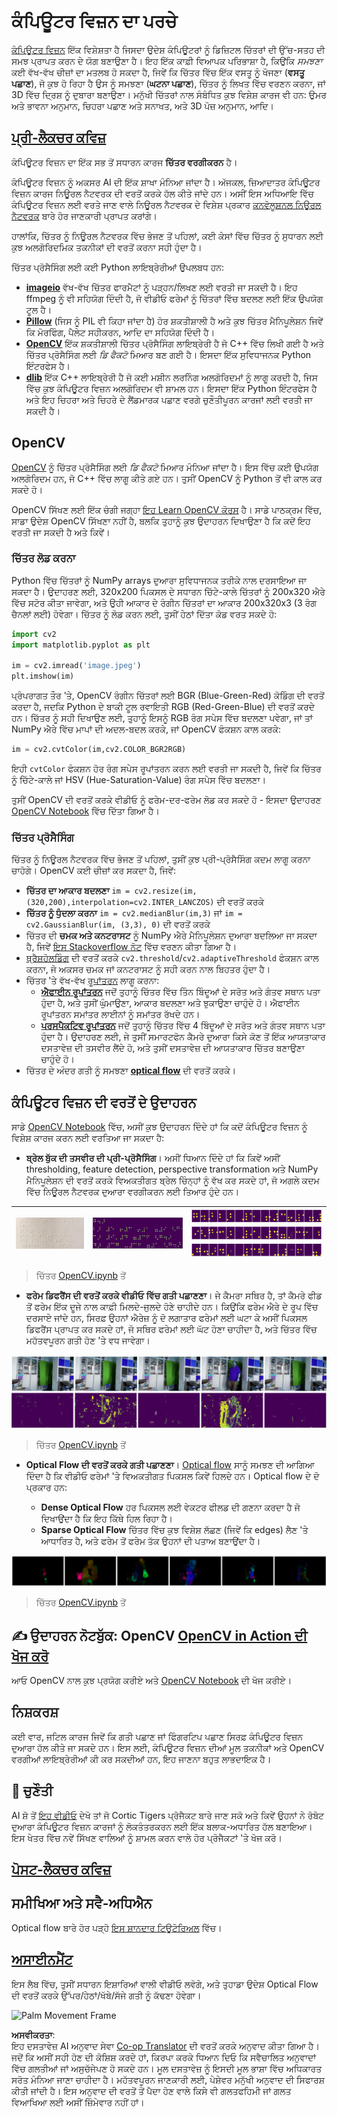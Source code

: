 <!--
CO_OP_TRANSLATOR_METADATA:
{
  "original_hash": "4bedc8e702db17260cfe824d58b6cfd4",
  "translation_date": "2025-08-26T09:38:57+00:00",
  "source_file": "lessons/4-ComputerVision/06-IntroCV/README.md",
  "language_code": "pa"
}
-->
# ਕੰਪਿਊਟਰ ਵਿਜ਼ਨ ਦਾ ਪਰਚੇ

[ਕੰਪਿਊਟਰ ਵਿਜ਼ਨ](https://wikipedia.org/wiki/Computer_vision) ਇੱਕ ਵਿਸ਼ੇਸ਼ਤਾ ਹੈ ਜਿਸਦਾ ਉਦੇਸ਼ ਕੰਪਿਊਟਰਾਂ ਨੂੰ ਡਿਜ਼ਿਟਲ ਚਿੱਤਰਾਂ ਦੀ ਉੱਚ-ਸਤਹ ਦੀ ਸਮਝ ਪ੍ਰਾਪਤ ਕਰਨ ਦੇ ਯੋਗ ਬਣਾਉਣਾ ਹੈ। ਇਹ ਇੱਕ ਕਾਫ਼ੀ ਵਿਆਪਕ ਪਰਿਭਾਸ਼ਾ ਹੈ, ਕਿਉਂਕਿ *ਸਮਝਣਾ* ਕਈ ਵੱਖ-ਵੱਖ ਚੀਜ਼ਾਂ ਦਾ ਮਤਲਬ ਹੋ ਸਕਦਾ ਹੈ, ਜਿਵੇਂ ਕਿ ਚਿੱਤਰ ਵਿੱਚ ਇੱਕ ਵਸਤੂ ਨੂੰ ਖੋਜਣਾ (**ਵਸਤੂ ਪਛਾਣ**), ਜੋ ਕੁਝ ਹੋ ਰਿਹਾ ਹੈ ਉਸ ਨੂੰ ਸਮਝਣਾ (**ਘਟਨਾ ਪਛਾਣ**), ਚਿੱਤਰ ਨੂੰ ਲਿਖਤ ਵਿੱਚ ਵਰਣਨ ਕਰਨਾ, ਜਾਂ 3D ਵਿੱਚ ਦ੍ਰਿਸ਼ ਨੂੰ ਦੁਬਾਰਾ ਬਣਾਉਣਾ। ਮਨੁੱਖੀ ਚਿੱਤਰਾਂ ਨਾਲ ਸੰਬੰਧਿਤ ਕੁਝ ਵਿਸ਼ੇਸ਼ ਕਾਰਜ ਵੀ ਹਨ: ਉਮਰ ਅਤੇ ਭਾਵਨਾ ਅਨੁਮਾਨ, ਚਿਹਰਾ ਪਛਾਣ ਅਤੇ ਸਨਾਖਤ, ਅਤੇ 3D ਪੋਜ਼ ਅਨੁਮਾਨ, ਆਦਿ।

## [ਪ੍ਰੀ-ਲੈਕਚਰ ਕਵਿਜ਼](https://red-field-0a6ddfd03.1.azurestaticapps.net/quiz/106)

ਕੰਪਿਊਟਰ ਵਿਜ਼ਨ ਦਾ ਇੱਕ ਸਭ ਤੋਂ ਸਧਾਰਨ ਕਾਰਜ **ਚਿੱਤਰ ਵਰਗੀਕਰਨ** ਹੈ।

ਕੰਪਿਊਟਰ ਵਿਜ਼ਨ ਨੂੰ ਅਕਸਰ AI ਦੀ ਇੱਕ ਸ਼ਾਖਾ ਮੰਨਿਆ ਜਾਂਦਾ ਹੈ। ਅੱਜਕਲ, ਜ਼ਿਆਦਾਤਰ ਕੰਪਿਊਟਰ ਵਿਜ਼ਨ ਕਾਰਜ ਨਿਊਰਲ ਨੈਟਵਰਕ ਦੀ ਵਰਤੋਂ ਕਰਕੇ ਹੱਲ ਕੀਤੇ ਜਾਂਦੇ ਹਨ। ਅਸੀਂ ਇਸ ਅਧਿਆਇ ਵਿੱਚ ਕੰਪਿਊਟਰ ਵਿਜ਼ਨ ਲਈ ਵਰਤੇ ਜਾਣ ਵਾਲੇ ਨਿਊਰਲ ਨੈਟਵਰਕ ਦੇ ਵਿਸ਼ੇਸ਼ ਪ੍ਰਕਾਰ [ਕਨਵੋਲੂਸ਼ਨਲ ਨਿਊਰਲ ਨੈਟਵਰਕ](../07-ConvNets/README.md) ਬਾਰੇ ਹੋਰ ਜਾਣਕਾਰੀ ਪ੍ਰਾਪਤ ਕਰਾਂਗੇ।

ਹਾਲਾਂਕਿ, ਚਿੱਤਰ ਨੂੰ ਨਿਊਰਲ ਨੈਟਵਰਕ ਵਿੱਚ ਭੇਜਣ ਤੋਂ ਪਹਿਲਾਂ, ਕਈ ਕੇਸਾਂ ਵਿੱਚ ਚਿੱਤਰ ਨੂੰ ਸੁਧਾਰਨ ਲਈ ਕੁਝ ਅਲਗੋਰਿਦਮਿਕ ਤਕਨੀਕਾਂ ਦੀ ਵਰਤੋਂ ਕਰਨਾ ਸਹੀ ਹੁੰਦਾ ਹੈ।

ਚਿੱਤਰ ਪ੍ਰੋਸੈਸਿੰਗ ਲਈ ਕਈ Python ਲਾਇਬ੍ਰੇਰੀਆਂ ਉਪਲਬਧ ਹਨ:

* **[imageio](https://imageio.readthedocs.io/en/stable/)** ਵੱਖ-ਵੱਖ ਚਿੱਤਰ ਫਾਰਮੈਟਾਂ ਨੂੰ ਪੜ੍ਹਨ/ਲਿਖਣ ਲਈ ਵਰਤੀ ਜਾ ਸਕਦੀ ਹੈ। ਇਹ ffmpeg ਨੂੰ ਵੀ ਸਹਿਯੋਗ ਦਿੰਦੀ ਹੈ, ਜੋ ਵੀਡੀਓ ਫਰੇਮਾਂ ਨੂੰ ਚਿੱਤਰਾਂ ਵਿੱਚ ਬਦਲਣ ਲਈ ਇੱਕ ਉਪਯੋਗ ਟੂਲ ਹੈ।
* **[Pillow](https://pillow.readthedocs.io/en/stable/index.html)** (ਜਿਸ ਨੂੰ PIL ਵੀ ਕਿਹਾ ਜਾਂਦਾ ਹੈ) ਹੋਰ ਸ਼ਕਤੀਸ਼ਾਲੀ ਹੈ ਅਤੇ ਕੁਝ ਚਿੱਤਰ ਮੈਨਿਪੂਲੇਸ਼ਨ ਜਿਵੇਂ ਕਿ ਮੋਰਫਿੰਗ, ਪੈਲੇਟ ਸਹੀਕਰਨ, ਆਦਿ ਦਾ ਸਹਿਯੋਗ ਦਿੰਦੀ ਹੈ।
* **[OpenCV](https://opencv.org/)** ਇੱਕ ਸ਼ਕਤੀਸ਼ਾਲੀ ਚਿੱਤਰ ਪ੍ਰੋਸੈਸਿੰਗ ਲਾਇਬ੍ਰੇਰੀ ਹੈ ਜੋ C++ ਵਿੱਚ ਲਿਖੀ ਗਈ ਹੈ ਅਤੇ ਚਿੱਤਰ ਪ੍ਰੋਸੈਸਿੰਗ ਲਈ *ਡਿ ਫੈਕਟੋ* ਮਿਆਰ ਬਣ ਗਈ ਹੈ। ਇਸਦਾ ਇੱਕ ਸੁਵਿਧਾਜਨਕ Python ਇੰਟਰਫੇਸ ਹੈ।
* **[dlib](http://dlib.net/)** ਇੱਕ C++ ਲਾਇਬ੍ਰੇਰੀ ਹੈ ਜੋ ਕਈ ਮਸ਼ੀਨ ਲਰਨਿੰਗ ਅਲਗੋਰਿਦਮਾਂ ਨੂੰ ਲਾਗੂ ਕਰਦੀ ਹੈ, ਜਿਸ ਵਿੱਚ ਕੁਝ ਕੰਪਿਊਟਰ ਵਿਜ਼ਨ ਅਲਗੋਰਿਦਮ ਵੀ ਸ਼ਾਮਲ ਹਨ। ਇਸਦਾ ਇੱਕ Python ਇੰਟਰਫੇਸ ਹੈ ਅਤੇ ਇਹ ਚਿਹਰਾ ਅਤੇ ਚਿਹਰੇ ਦੇ ਲੈਂਡਮਾਰਕ ਪਛਾਣ ਵਰਗੇ ਚੁਣੌਤੀਪੂਰਨ ਕਾਰਜਾਂ ਲਈ ਵਰਤੀ ਜਾ ਸਕਦੀ ਹੈ।

## OpenCV

[OpenCV](https://opencv.org/) ਨੂੰ ਚਿੱਤਰ ਪ੍ਰੋਸੈਸਿੰਗ ਲਈ *ਡਿ ਫੈਕਟੋ* ਮਿਆਰ ਮੰਨਿਆ ਜਾਂਦਾ ਹੈ। ਇਸ ਵਿੱਚ ਕਈ ਉਪਯੋਗ ਅਲਗੋਰਿਦਮ ਹਨ, ਜੋ C++ ਵਿੱਚ ਲਾਗੂ ਕੀਤੇ ਗਏ ਹਨ। ਤੁਸੀਂ OpenCV ਨੂੰ Python ਤੋਂ ਵੀ ਕਾਲ ਕਰ ਸਕਦੇ ਹੋ।

OpenCV ਸਿੱਖਣ ਲਈ ਇੱਕ ਚੰਗੀ ਜਗ੍ਹਾ [ਇਹ Learn OpenCV ਕੋਰਸ](https://learnopencv.com/getting-started-with-opencv/) ਹੈ। ਸਾਡੇ ਪਾਠਕ੍ਰਮ ਵਿੱਚ, ਸਾਡਾ ਉਦੇਸ਼ OpenCV ਸਿੱਖਣਾ ਨਹੀਂ ਹੈ, ਬਲਕਿ ਤੁਹਾਨੂੰ ਕੁਝ ਉਦਾਹਰਨ ਦਿਖਾਉਣਾ ਹੈ ਕਿ ਕਦੋਂ ਇਹ ਵਰਤੀ ਜਾ ਸਕਦੀ ਹੈ ਅਤੇ ਕਿਵੇਂ।

### ਚਿੱਤਰ ਲੋਡ ਕਰਨਾ

Python ਵਿੱਚ ਚਿੱਤਰਾਂ ਨੂੰ NumPy arrays ਦੁਆਰਾ ਸੁਵਿਧਾਜਨਕ ਤਰੀਕੇ ਨਾਲ ਦਰਸਾਇਆ ਜਾ ਸਕਦਾ ਹੈ। ਉਦਾਹਰਣ ਲਈ, 320x200 ਪਿਕਸਲ ਦੇ ਸਧਾਰਨ ਚਿੱਟੇ-ਕਾਲੇ ਚਿੱਤਰਾਂ ਨੂੰ 200x320 ਐਰੇ ਵਿੱਚ ਸਟੋਰ ਕੀਤਾ ਜਾਵੇਗਾ, ਅਤੇ ਉਹੀ ਆਕਾਰ ਦੇ ਰੰਗੀਨ ਚਿੱਤਰਾਂ ਦਾ ਆਕਾਰ 200x320x3 (3 ਰੰਗ ਚੈਨਲਾਂ ਲਈ) ਹੋਵੇਗਾ। ਚਿੱਤਰ ਨੂੰ ਲੋਡ ਕਰਨ ਲਈ, ਤੁਸੀਂ ਹੇਠਾਂ ਦਿੱਤਾ ਕੋਡ ਵਰਤ ਸਕਦੇ ਹੋ:

```python
import cv2
import matplotlib.pyplot as plt

im = cv2.imread('image.jpeg')
plt.imshow(im)
```

ਪ੍ਰੰਪਰਾਗਤ ਤੌਰ 'ਤੇ, OpenCV ਰੰਗੀਨ ਚਿੱਤਰਾਂ ਲਈ BGR (Blue-Green-Red) ਕੋਡਿੰਗ ਦੀ ਵਰਤੋਂ ਕਰਦਾ ਹੈ, ਜਦਕਿ Python ਦੇ ਬਾਕੀ ਟੂਲ ਰਵਾਇਤੀ RGB (Red-Green-Blue) ਦੀ ਵਰਤੋਂ ਕਰਦੇ ਹਨ। ਚਿੱਤਰ ਨੂੰ ਸਹੀ ਦਿਖਾਉਣ ਲਈ, ਤੁਹਾਨੂੰ ਇਸਨੂੰ RGB ਰੰਗ ਸਪੇਸ ਵਿੱਚ ਬਦਲਣਾ ਪਵੇਗਾ, ਜਾਂ ਤਾਂ NumPy ਐਰੇ ਵਿੱਚ ਮਾਪਾਂ ਦੀ ਅਦਲ-ਬਦਲ ਕਰਕੇ, ਜਾਂ OpenCV ਫੰਕਸ਼ਨ ਕਾਲ ਕਰਕੇ:

```python
im = cv2.cvtColor(im,cv2.COLOR_BGR2RGB)
```

ਇਹੀ `cvtColor` ਫੰਕਸ਼ਨ ਹੋਰ ਰੰਗ ਸਪੇਸ ਰੂਪਾਂਤਰਨ ਕਰਨ ਲਈ ਵਰਤੀ ਜਾ ਸਕਦੀ ਹੈ, ਜਿਵੇਂ ਕਿ ਚਿੱਤਰ ਨੂੰ ਚਿੱਟੇ-ਕਾਲੇ ਜਾਂ HSV (Hue-Saturation-Value) ਰੰਗ ਸਪੇਸ ਵਿੱਚ ਬਦਲਣਾ।

ਤੁਸੀਂ OpenCV ਦੀ ਵਰਤੋਂ ਕਰਕੇ ਵੀਡੀਓ ਨੂੰ ਫਰੇਮ-ਦਰ-ਫਰੇਮ ਲੋਡ ਕਰ ਸਕਦੇ ਹੋ - ਇਸਦਾ ਉਦਾਹਰਣ [OpenCV Notebook](../../../../../lessons/4-ComputerVision/06-IntroCV/OpenCV.ipynb) ਵਿੱਚ ਦਿੱਤਾ ਗਿਆ ਹੈ।

### ਚਿੱਤਰ ਪ੍ਰੋਸੈਸਿੰਗ

ਚਿੱਤਰ ਨੂੰ ਨਿਊਰਲ ਨੈਟਵਰਕ ਵਿੱਚ ਭੇਜਣ ਤੋਂ ਪਹਿਲਾਂ, ਤੁਸੀਂ ਕੁਝ ਪ੍ਰੀ-ਪ੍ਰੋਸੈਸਿੰਗ ਕਦਮ ਲਾਗੂ ਕਰਨਾ ਚਾਹੋਗੇ। OpenCV ਕਈ ਚੀਜ਼ਾਂ ਕਰ ਸਕਦਾ ਹੈ, ਜਿਵੇਂ:

* **ਚਿੱਤਰ ਦਾ ਆਕਾਰ ਬਦਲਣਾ** `im = cv2.resize(im, (320,200),interpolation=cv2.INTER_LANCZOS)` ਦੀ ਵਰਤੋਂ ਕਰਕੇ
* **ਚਿੱਤਰ ਨੂੰ ਧੁੰਦਲਾ ਕਰਨਾ** `im = cv2.medianBlur(im,3)` ਜਾਂ `im = cv2.GaussianBlur(im, (3,3), 0)` ਦੀ ਵਰਤੋਂ ਕਰਕੇ
* ਚਿੱਤਰ ਦੀ **ਚਮਕ ਅਤੇ ਕਨਟਰਾਸਟ** ਨੂੰ NumPy ਐਰੇ ਮੈਨਿਪੂਲੇਸ਼ਨ ਦੁਆਰਾ ਬਦਲਿਆ ਜਾ ਸਕਦਾ ਹੈ, ਜਿਵੇਂ [ਇਸ Stackoverflow ਨੋਟ](https://stackoverflow.com/questions/39308030/how-do-i-increase-the-contrast-of-an-image-in-python-opencv) ਵਿੱਚ ਵਰਣਨ ਕੀਤਾ ਗਿਆ ਹੈ।
* [ਥ੍ਰੈਸ਼ਹੋਲਡਿੰਗ](https://docs.opencv.org/4.x/d7/d4d/tutorial_py_thresholding.html) ਦੀ ਵਰਤੋਂ ਕਰਕੇ `cv2.threshold`/`cv2.adaptiveThreshold` ਫੰਕਸ਼ਨ ਕਾਲ ਕਰਨਾ, ਜੋ ਅਕਸਰ ਚਮਕ ਜਾਂ ਕਨਟਰਾਸਟ ਨੂੰ ਸਹੀ ਕਰਨ ਨਾਲ ਬਿਹਤਰ ਹੁੰਦਾ ਹੈ।
* ਚਿੱਤਰ 'ਤੇ ਵੱਖ-ਵੱਖ [ਰੂਪਾਂਤਰਨ](https://docs.opencv.org/4.5.5/da/d6e/tutorial_py_geometric_transformations.html) ਲਾਗੂ ਕਰਨਾ:
    - **[ਐਫਾਈਨ ਰੂਪਾਂਤਰਨ](https://docs.opencv.org/4.5.5/d4/d61/tutorial_warp_affine.html)** ਜਦੋਂ ਤੁਹਾਨੂੰ ਚਿੱਤਰ ਵਿੱਚ ਤਿੰਨ ਬਿੰਦੂਆਂ ਦੇ ਸਰੋਤ ਅਤੇ ਗੰਤਵ ਸਥਾਨ ਪਤਾ ਹੁੰਦਾ ਹੈ, ਅਤੇ ਤੁਸੀਂ ਘੁੰਮਾਉਣਾ, ਆਕਾਰ ਬਦਲਣਾ ਅਤੇ ਝੁਕਾਉਣਾ ਚਾਹੁੰਦੇ ਹੋ। ਐਫਾਈਨ ਰੂਪਾਂਤਰਨ ਸਮਾਂਤਰ ਲਾਈਨਾਂ ਨੂੰ ਸਮਾਂਤਰ ਰੱਖਦੇ ਹਨ।
    - **[ਪਰਸਪੈਕਟਿਵ ਰੂਪਾਂਤਰਨ](https://medium.com/analytics-vidhya/opencv-perspective-transformation-9edffefb2143)** ਜਦੋਂ ਤੁਹਾਨੂੰ ਚਿੱਤਰ ਵਿੱਚ 4 ਬਿੰਦੂਆਂ ਦੇ ਸਰੋਤ ਅਤੇ ਗੰਤਵ ਸਥਾਨ ਪਤਾ ਹੁੰਦਾ ਹੈ। ਉਦਾਹਰਣ ਲਈ, ਜੇ ਤੁਸੀਂ ਸਮਾਰਟਫੋਨ ਕੈਮਰੇ ਦੁਆਰਾ ਕਿਸੇ ਕੋਣ ਤੋਂ ਇੱਕ ਆਯਤਾਕਾਰ ਦਸਤਾਵੇਜ਼ ਦੀ ਤਸਵੀਰ ਲੈਂਦੇ ਹੋ, ਅਤੇ ਤੁਸੀਂ ਦਸਤਾਵੇਜ਼ ਦੀ ਆਯਤਾਕਾਰ ਚਿੱਤਰ ਬਣਾਉਣਾ ਚਾਹੁੰਦੇ ਹੋ।
* ਚਿੱਤਰ ਦੇ ਅੰਦਰ ਗਤੀ ਨੂੰ ਸਮਝਣਾ **[optical flow](https://docs.opencv.org/4.5.5/d4/dee/tutorial_optical_flow.html)** ਦੀ ਵਰਤੋਂ ਕਰਕੇ।

## ਕੰਪਿਊਟਰ ਵਿਜ਼ਨ ਦੀ ਵਰਤੋਂ ਦੇ ਉਦਾਹਰਨ

ਸਾਡੇ [OpenCV Notebook](../../../../../lessons/4-ComputerVision/06-IntroCV/OpenCV.ipynb) ਵਿੱਚ, ਅਸੀਂ ਕੁਝ ਉਦਾਹਰਨ ਦਿੰਦੇ ਹਾਂ ਕਿ ਕਦੋਂ ਕੰਪਿਊਟਰ ਵਿਜ਼ਨ ਨੂੰ ਵਿਸ਼ੇਸ਼ ਕਾਰਜ ਕਰਨ ਲਈ ਵਰਤਿਆ ਜਾ ਸਕਦਾ ਹੈ:

* **ਬ੍ਰੇਲ ਬੁੱਕ ਦੀ ਤਸਵੀਰ ਦੀ ਪ੍ਰੀ-ਪ੍ਰੋਸੈਸਿੰਗ**। ਅਸੀਂ ਧਿਆਨ ਦਿੰਦੇ ਹਾਂ ਕਿ ਕਿਵੇਂ ਅਸੀਂ thresholding, feature detection, perspective transformation ਅਤੇ NumPy ਮੈਨਿਪੂਲੇਸ਼ਨ ਦੀ ਵਰਤੋਂ ਕਰਕੇ ਵਿਅਕਤੀਗਤ ਬ੍ਰੇਲ ਚਿੰਨ੍ਹਾਂ ਨੂੰ ਵੱਖ ਕਰ ਸਕਦੇ ਹਾਂ, ਜੋ ਅਗਲੇ ਕਦਮ ਵਿੱਚ ਨਿਊਰਲ ਨੈਟਵਰਕ ਦੁਆਰਾ ਵਰਗੀਕਰਨ ਲਈ ਤਿਆਰ ਹੁੰਦੇ ਹਨ।

![Braille Image](../../../../../translated_images/braille.341962ff76b1bd7044409371d3de09ced5028132aef97344ea4b7468c1208126.pa.jpeg) | ![Braille Image Pre-processed](../../../../../translated_images/braille-result.46530fea020b03c76aac532d7d6eeef7f6fb35b55b1001cd21627907dabef3ed.pa.png) | ![Braille Symbols](../../../../../translated_images/braille-symbols.0159185ab69d533909dc4d7d26a1971b51401c6a80eb3a5584f250ea880af88b.pa.png)
----|-----|-----

> ਚਿੱਤਰ [OpenCV.ipynb](../../../../../lessons/4-ComputerVision/06-IntroCV/OpenCV.ipynb) ਤੋਂ

* **ਫਰੇਮ ਡਿਫਰੈਂਸ ਦੀ ਵਰਤੋਂ ਕਰਕੇ ਵੀਡੀਓ ਵਿੱਚ ਗਤੀ ਪਛਾਣਣਾ**। ਜੇ ਕੈਮਰਾ ਸਥਿਰ ਹੈ, ਤਾਂ ਕੈਮਰੇ ਫੀਡ ਤੋਂ ਫਰੇਮ ਇੱਕ ਦੂਜੇ ਨਾਲ ਕਾਫ਼ੀ ਮਿਲਦੇ-ਜੁਲਦੇ ਹੋਣੇ ਚਾਹੀਦੇ ਹਨ। ਕਿਉਂਕਿ ਫਰੇਮ ਐਰੇ ਦੇ ਰੂਪ ਵਿੱਚ ਦਰਸਾਏ ਜਾਂਦੇ ਹਨ, ਸਿਰਫ਼ ਉਹਨਾਂ ਐਰੇਜ਼ ਨੂੰ ਦੋ ਲਗਾਤਾਰ ਫਰੇਮਾਂ ਲਈ ਘਟਾ ਕੇ ਅਸੀਂ ਪਿਕਸਲ ਡਿਫਰੈਂਸ ਪ੍ਰਾਪਤ ਕਰ ਸਕਦੇ ਹਾਂ, ਜੋ ਸਥਿਰ ਫਰੇਮਾਂ ਲਈ ਘੱਟ ਹੋਣਾ ਚਾਹੀਦਾ ਹੈ, ਅਤੇ ਚਿੱਤਰ ਵਿੱਚ ਮਹੱਤਵਪੂਰਨ ਗਤੀ ਹੋਣ 'ਤੇ ਵਧ ਜਾਵੇਗਾ।

![Image of video frames and frame differences](../../../../../translated_images/frame-difference.706f805491a0883c938e16447bf5eb2f7d69e812c7f743cbe7d7c7645168f81f.pa.png)

> ਚਿੱਤਰ [OpenCV.ipynb](../../../../../lessons/4-ComputerVision/06-IntroCV/OpenCV.ipynb) ਤੋਂ

* **Optical Flow ਦੀ ਵਰਤੋਂ ਕਰਕੇ ਗਤੀ ਪਛਾਣਣਾ**। [Optical flow](https://docs.opencv.org/3.4/d4/dee/tutorial_optical_flow.html) ਸਾਨੂੰ ਸਮਝਣ ਦੀ ਆਗਿਆ ਦਿੰਦਾ ਹੈ ਕਿ ਵੀਡੀਓ ਫਰੇਮਾਂ 'ਤੇ ਵਿਅਕਤੀਗਤ ਪਿਕਸਲ ਕਿਵੇਂ ਹਿਲਦੇ ਹਨ। Optical flow ਦੇ ਦੋ ਪ੍ਰਕਾਰ ਹਨ:

   - **Dense Optical Flow** ਹਰ ਪਿਕਸਲ ਲਈ ਵੇਕਟਰ ਫੀਲਡ ਦੀ ਗਣਨਾ ਕਰਦਾ ਹੈ ਜੋ ਦਿਖਾਉਂਦਾ ਹੈ ਕਿ ਇਹ ਕਿੱਥੇ ਹਿਲ ਰਿਹਾ ਹੈ।
   - **Sparse Optical Flow** ਚਿੱਤਰ ਵਿੱਚ ਕੁਝ ਵਿਸ਼ੇਸ਼ ਲੱਛਣ (ਜਿਵੇਂ ਕਿ edges) ਲੈਣ 'ਤੇ ਆਧਾਰਿਤ ਹੈ, ਅਤੇ ਫਰੇਮ ਤੋਂ ਫਰੇਮ ਤੱਕ ਉਹਨਾਂ ਦੀ ਪਤਾਅ ਬਣਾਉਂਦਾ ਹੈ।

![Image of Optical Flow](../../../../../translated_images/optical.1f4a94464579a83a10784f3c07fe7228514714b96782edf50e70ccd59d2d8c4f.pa.png)

> ਚਿੱਤਰ [OpenCV.ipynb](../../../../../lessons/4-ComputerVision/06-IntroCV/OpenCV.ipynb) ਤੋਂ

## ✍️ ਉਦਾਹਰਨ ਨੋਟਬੁੱਕ: OpenCV [OpenCV in Action ਦੀ ਖੋਜ ਕਰੋ](../../../../../lessons/4-ComputerVision/06-IntroCV/OpenCV.ipynb)

ਆਓ OpenCV ਨਾਲ ਕੁਝ ਪ੍ਰਯੋਗ ਕਰੀਏ ਅਤੇ [OpenCV Notebook](../../../../../lessons/4-ComputerVision/06-IntroCV/OpenCV.ipynb) ਦੀ ਖੋਜ ਕਰੀਏ।

## ਨਿਸ਼ਕਰਸ਼

ਕਈ ਵਾਰ, ਜਟਿਲ ਕਾਰਜ ਜਿਵੇਂ ਕਿ ਗਤੀ ਪਛਾਣ ਜਾਂ ਫਿੰਗਰਟਿਪ ਪਛਾਣ ਸਿਰਫ਼ ਕੰਪਿਊਟਰ ਵਿਜ਼ਨ ਦੁਆਰਾ ਹੱਲ ਕੀਤੇ ਜਾ ਸਕਦੇ ਹਨ। ਇਸ ਲਈ, ਕੰਪਿਊਟਰ ਵਿਜ਼ਨ ਦੀਆਂ ਮੂਲ ਤਕਨੀਕਾਂ ਅਤੇ OpenCV ਵਰਗੀਆਂ ਲਾਇਬ੍ਰੇਰੀਆਂ ਕੀ ਕਰ ਸਕਦੀਆਂ ਹਨ, ਇਹ ਜਾਣਨਾ ਬਹੁਤ ਲਾਭਦਾਇਕ ਹੈ।

## 🚀 ਚੁਣੌਤੀ

AI ਸ਼ੋ ਤੋਂ [ਇਹ ਵੀਡੀਓ](https://docs.microsoft.com/shows/ai-show/ai-show--2021-opencv-ai-competition--grand-prize-winners--cortic-tigers--episode-32?WT.mc_id=academic-77998-cacaste) ਦੇਖੋ ਤਾਂ ਜੋ Cortic Tigers ਪ੍ਰੋਜੈਕਟ ਬਾਰੇ ਜਾਣ ਸਕੋ ਅਤੇ ਕਿਵੇਂ ਉਹਨਾਂ ਨੇ ਰੋਬੋਟ ਦੁਆਰਾ ਕੰਪਿਊਟਰ ਵਿਜ਼ਨ ਕਾਰਜਾਂ ਨੂੰ ਲੋਕਤੰਤਰਕਰਨ ਲਈ ਇੱਕ ਬਲਾਕ-ਅਧਾਰਿਤ ਹੱਲ ਬਣਾਇਆ। ਇਸ ਖੇਤਰ ਵਿੱਚ ਨਵੇਂ ਸਿੱਖਣ ਵਾਲਿਆਂ ਨੂੰ ਸ਼ਾਮਲ ਕਰਨ ਵਾਲੇ ਹੋਰ ਪ੍ਰੋਜੈਕਟਾਂ 'ਤੇ ਖੋਜ ਕਰੋ।

## [ਪੋਸਟ-ਲੈਕਚਰ ਕਵਿਜ਼](https://red-field-0a6ddfd03.1.azurestaticapps.net/quiz/206)

## ਸਮੀਖਿਆ ਅਤੇ ਸਵੈ-ਅਧਿਐਨ

Optical flow ਬਾਰੇ ਹੋਰ ਪੜ੍ਹੋ [ਇਸ ਸ਼ਾਨਦਾਰ ਟਿਊਟੋਰਿਅਲ](https://learnopencv.com/optical-flow-in-opencv/) ਵਿੱਚ।

## [ਅਸਾਈਨਮੈਂਟ](lab/README.md)

ਇਸ ਲੈਬ ਵਿੱਚ, ਤੁਸੀਂ ਸਧਾਰਨ ਇਸ਼ਾਰਿਆਂ ਵਾਲੀ ਵੀਡੀਓ ਲਵੋਗੇ, ਅਤੇ ਤੁਹਾਡਾ ਉਦੇਸ਼ Optical Flow ਦੀ ਵਰਤੋਂ ਕਰਕੇ ਉੱਪਰ/ਹੇਠਾਂ/ਖੱਬੇ/ਸੱਜੇ ਗਤੀ ਨੂੰ ਕੱਢਣਾ ਹੋਵੇਗਾ।

<img src="images/palm-movement.png" width="30%" alt="Palm Movement Frame"/>

**ਅਸਵੀਕਰਤਾ**:  
ਇਹ ਦਸਤਾਵੇਜ਼ AI ਅਨੁਵਾਦ ਸੇਵਾ [Co-op Translator](https://github.com/Azure/co-op-translator) ਦੀ ਵਰਤੋਂ ਕਰਕੇ ਅਨੁਵਾਦ ਕੀਤਾ ਗਿਆ ਹੈ। ਜਦੋਂ ਕਿ ਅਸੀਂ ਸਹੀ ਹੋਣ ਦੀ ਕੋਸ਼ਿਸ਼ ਕਰਦੇ ਹਾਂ, ਕਿਰਪਾ ਕਰਕੇ ਧਿਆਨ ਦਿਓ ਕਿ ਸਵੈਚਾਲਿਤ ਅਨੁਵਾਦਾਂ ਵਿੱਚ ਗਲਤੀਆਂ ਜਾਂ ਅਸੁਚੱਜੇਪਣ ਹੋ ਸਕਦੇ ਹਨ। ਮੂਲ ਦਸਤਾਵੇਜ਼ ਨੂੰ ਇਸਦੀ ਮੂਲ ਭਾਸ਼ਾ ਵਿੱਚ ਅਧਿਕਾਰਤ ਸਰੋਤ ਮੰਨਿਆ ਜਾਣਾ ਚਾਹੀਦਾ ਹੈ। ਮਹੱਤਵਪੂਰਨ ਜਾਣਕਾਰੀ ਲਈ, ਪੇਸ਼ੇਵਰ ਮਨੁੱਖੀ ਅਨੁਵਾਦ ਦੀ ਸਿਫਾਰਸ਼ ਕੀਤੀ ਜਾਂਦੀ ਹੈ। ਇਸ ਅਨੁਵਾਦ ਦੀ ਵਰਤੋਂ ਤੋਂ ਪੈਦਾ ਹੋਣ ਵਾਲੇ ਕਿਸੇ ਵੀ ਗਲਤਫਹਿਮੀ ਜਾਂ ਗਲਤ ਵਿਆਖਿਆ ਲਈ ਅਸੀਂ ਜ਼ਿੰਮੇਵਾਰ ਨਹੀਂ ਹਾਂ।